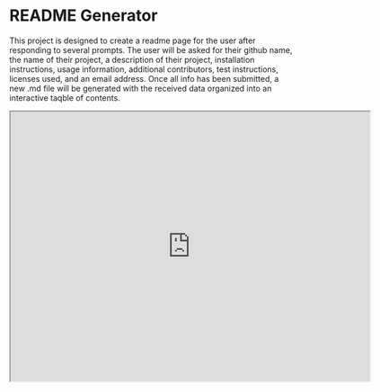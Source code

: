# README Generator

This project is designed to create a readme page for the user after responding to several prompts. The user will be asked for their github name, the name of their project, a description of their project, installation instructions, usage information, additional contributors, test instructions, licenses used, and an email address. Once all info has been submitted, a new .md file will be generated with the received data organized into an interactive taqble of contents.

<iframe src="https://drive.google.com/file/d/1OWagL98SkevMhGonNag3UI6QrOrUBl5Q/preview" width="640" height="480"></iframe>

